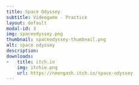 ```yaml
---
title: Space Odyssey
subtitle: Videogame - Practice
layout: default
modal-id: 3
img: spaceodyssey.png
thumbnail: spaceodyssey-thumbnail.png
alt: space odyssey
description: 
downloads:
-   title: itch.io
    img: itchio.png
    url: https://neengash.itch.io/space-odyssey
---
```

